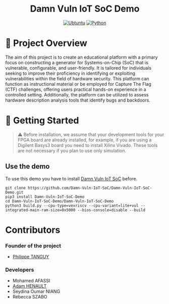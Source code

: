 <div align="center">

# Damn Vuln IoT SoC Demo

[![Ubtuntu](https://img.shields.io/badge/platform-Ubuntu%2020.04-0078d7.svg?style=for-the-badge&logo=appveyor)](https://www.ubuntu-fr.org) 
[![Python](https://img.shields.io/badge/language-Python3-%23f34b7d.svg?style=for-the-badge&logo=appveyor)](https://www.python.org)

</div>

# :book: Project Overview

The aim of this project is to create an educational platform with a primary focus on constructing a generator for Systems-on-Chip (SoC) that is vulnerable, configurable, and user-friendly. It is tailored for individuals seeking to improve their proficiency in identifying or exploiting vulnerabilities within the field of hardware security. This platform can function as instructional material or be employed for Capture The Flag (CTF) challenges, offering users practical hands-on experience in a controlled setting. Additionally, the platform can be utilized to assess hardware description analysis tools that identify bugs and backdoors.

# :rocket: Getting Started

> ⚠️ Before installation, we assume that your development tools for your FPGA board are already installed, for example, if you are using a Digilent Basys3 board you need to install Xilinx Vivado. 
> These tools are not necessary if you plan to use only simulation.

## Use the demo

To use this demo you have to install [Damn Vuln IoT SoC](https://github.com/Damn-Vuln-IoT-SoC/Damn-Vuln-IoT-SoC) before.

```
git clone https://github.com/Damn-Vuln-IoT-SoC/Damn-Vuln-IoT-SoC-Demo.git
pip3 install Damn-Vuln-IoT-SoC-Demo
cd Damn-Vuln-IoT-SoC-Demo/Damn-Vuln-IoT-SoC-Demo
python3 build.py --cpu-type=vexriscv --cpu-variant=lite+vul --integrated-main-ram-size=0x5000 --bios-console=disable --build
```

# Contributors

### Founder of the project

- [Philippe TANGUY](https://labsticc.fr/en/directory/tanguy-philippe)

### Developers

- Mohamed AFASSI
- [Adam HENAULT](https://github.com/adamhlt)
- Seydina Oumar NIANG
- Rébecca SZABO
